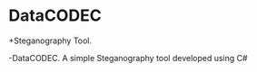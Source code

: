 DataCODEC
=========
+Steganography Tool.
  
-DataCODEC. A simple Steganography tool developed using C#
